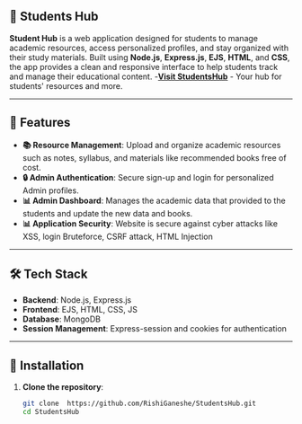 ## 🏫 Students Hub

**Student Hub** is a web application designed for students to manage academic resources, access personalized profiles, and stay organized with their study materials. Built using **Node.js**, **Express.js**, **EJS**, **HTML**, and **CSS**, the app provides a clean and responsive interface to help students track and manage their educational content.
-**[Visit StudentsHub](https://studentshub.fun)** - Your hub for students' resources and more.



---

## 🚀 Features

- **📚 Resource Management**: Upload and organize academic resources such as notes, syllabus, and materials like recommended books free of cost.
- **🔒 Admin Authentication**: Secure sign-up and login for personalized Admin profiles.
- **📊 Admin Dashboard**: Manages the academic data that provided to the students and update the new data and books.
- **📊 Application Security**: Website is secure against cyber attacks like XSS, login Bruteforce, CSRF attack, HTML Injection


---

## 🛠️ Tech Stack

- **Backend**: Node.js, Express.js
- **Frontend**: EJS, HTML, CSS, JS
- **Database**: MongoDB
- **Session Management**: Express-session and cookies for authentication

---

## 📝 Installation

1. **Clone the repository**:
   ```bash
   git clone  https://github.com/RishiGaneshe/StudentsHub.git
   cd StudentsHub
